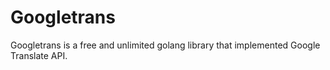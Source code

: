 # Googletrans

Googletrans is a free and unlimited golang library that implemented Google Translate API.